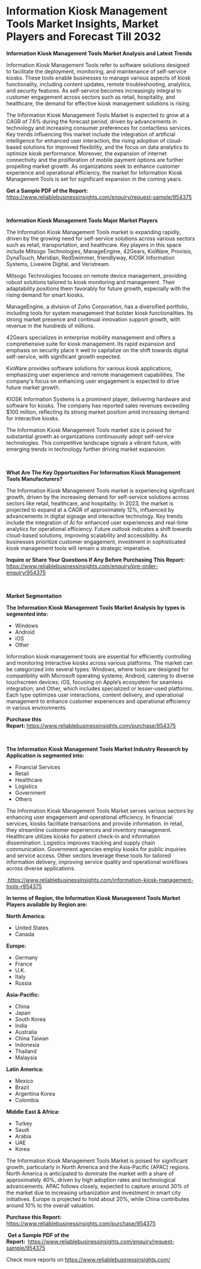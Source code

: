 <p><h1>Information Kiosk Management Tools Market Insights, Market Players and Forecast Till 2032</h1></p><p><strong>Information Kiosk Management Tools Market Analysis and Latest Trends</strong></p>
<p><p>Information Kiosk Management Tools refer to software solutions designed to facilitate the deployment, monitoring, and maintenance of self-service kiosks. These tools enable businesses to manage various aspects of kiosk functionality, including content updates, remote troubleshooting, analytics, and security features. As self-service becomes increasingly integral to customer engagement across sectors such as retail, hospitality, and healthcare, the demand for effective kiosk management solutions is rising.</p><p>The Information Kiosk Management Tools Market is expected to grow at a CAGR of 7.6% during the forecast period, driven by advancements in technology and increasing consumer preferences for contactless services. Key trends influencing this market include the integration of artificial intelligence for enhanced user interaction, the rising adoption of cloud-based solutions for improved flexibility, and the focus on data analytics to optimize kiosk performance. Moreover, the expansion of internet connectivity and the proliferation of mobile payment options are further propelling market growth. As organizations seek to enhance customer experience and operational efficiency, the market for Information Kiosk Management Tools is set for significant expansion in the coming years.</p></p>
<p><strong>Get a Sample PDF of the Report:&nbsp;</strong> <a href="https://www.reliablebusinessinsights.com/enquiry/request-sample/954375?utm_campaign=2735&utm_medium=2&utm_source=Github&utm_content=ia&utm_term=07032025&utm_id=information-kiosk-management-tools">https://www.reliablebusinessinsights.com/enquiry/request-sample/954375</a></p>
<p>&nbsp;</p>
<p><strong>Information Kiosk Management Tools Major Market Players</strong></p>
<p><p>The Information Kiosk Management Tools market is expanding rapidly, driven by the growing need for self-service solutions across various sectors such as retail, transportation, and healthcare. Key players in this space include Mitsogo Technologies, ManageEngine, 42Gears, KioWare, Provisio, DynaTouch, Meridian, RedSwimmer, friendlyway, KIOSK Information Systems, Livewire Digital, and Veristream.</p><p>Mitsogo Technologies focuses on remote device management, providing robust solutions tailored to kiosk monitoring and management. Their adaptability positions them favorably for future growth, especially with the rising demand for smart kiosks.</p><p>ManageEngine, a division of Zoho Corporation, has a diversified portfolio, including tools for system management that bolster kiosk functionalities. Its strong market presence and continual innovation support growth, with revenue in the hundreds of millions.</p><p>42Gears specializes in enterprise mobility management and offers a comprehensive suite for kiosk management. Its rapid expansion and emphasis on security place it well to capitalize on the shift towards digital self-service, with significant growth expected.</p><p>KioWare provides software solutions for various kiosk applications, emphasizing user experience and remote management capabilities. The company's focus on enhancing user engagement is expected to drive future market growth.</p><p>KIOSK Information Systems is a prominent player, delivering hardware and software for kiosks. The company has reported sales revenues exceeding $100 million, reflecting its strong market position amid increasing demand for interactive kiosks.</p><p>The Information Kiosk Management Tools market size is poised for substantial growth as organizations continuously adopt self-service technologies. This competitive landscape signals a vibrant future, with emerging trends in technology further driving market expansion.</p></p>
<p>&nbsp;</p>
<p><strong>What Are The Key Opportunities For Information Kiosk Management Tools Manufacturers?</strong></p>
<p><p>The Information Kiosk Management Tools market is experiencing significant growth, driven by the increasing demand for self-service solutions across sectors like retail, healthcare, and hospitality. In 2023, the market is projected to expand at a CAGR of approximately 12%, influenced by advancements in digital signage and interactive technology. Key trends include the integration of AI for enhanced user experiences and real-time analytics for operational efficiency. Future outlook indicates a shift towards cloud-based solutions, improving scalability and accessibility. As businesses prioritize customer engagement, investment in sophisticated kiosk management tools will remain a strategic imperative.</p></p>
<p><strong>Inquire or Share Your Questions If Any Before Purchasing This Report:</strong> <a href="https://www.reliablebusinessinsights.com/enquiry/pre-order-enquiry/954375?utm_campaign=2735&utm_medium=2&utm_source=Github&utm_content=ia&utm_term=07032025&utm_id=information-kiosk-management-tools">https://www.reliablebusinessinsights.com/enquiry/pre-order-enquiry/954375</a></p>
<p>&nbsp;</p>
<p><strong>Market Segmentation</strong></p>
<p><strong>The Information Kiosk Management Tools Market Analysis by types is segmented into:</strong></p>
<p><ul><li>Windows</li><li>Android</li><li>iOS</li><li>Other</li></ul></p>
<p><p>Information kiosk management tools are essential for efficiently controlling and monitoring interactive kiosks across various platforms. The market can be categorized into several types: Windows, where tools are designed for compatibility with Microsoft operating systems; Android, catering to diverse touchscreen devices; iOS, focusing on Apple’s ecosystem for seamless integration; and Other, which includes specialized or lesser-used platforms. Each type optimizes user interactions, content delivery, and operational management to enhance customer experiences and operational efficiency in various environments.</p></p>
<p><strong>Purchase this Report:&nbsp;</strong><a href="https://www.reliablebusinessinsights.com/purchase/954375?utm_campaign=2735&utm_medium=2&utm_source=Github&utm_content=ia&utm_term=07032025&utm_id=information-kiosk-management-tools">https://www.reliablebusinessinsights.com/purchase/954375</a></p>
<p>&nbsp;</p>
<p><strong>The Information Kiosk Management Tools Market Industry Research by Application is segmented into:</strong></p>
<p><ul><li>Financial Services</li><li>Retail</li><li>Healthcare</li><li>Logistics</li><li>Government</li><li>Others</li></ul></p>
<p><p>The Information Kiosk Management Tools Market serves various sectors by enhancing user engagement and operational efficiency. In financial services, kiosks facilitate transactions and provide information. In retail, they streamline customer experiences and inventory management. Healthcare utilizes kiosks for patient check-in and information dissemination. Logistics improves tracking and supply chain communication. Government agencies employ kiosks for public inquiries and service access. Other sectors leverage these tools for tailored information delivery, improving service quality and operational workflows across diverse applications.</p></p>
<p><a href="https://www.reliablebusinessinsights.com/information-kiosk-management-tools-r954375?utm_campaign=2735&utm_medium=2&utm_source=Github&utm_content=ia&utm_term=07032025&utm_id=information-kiosk-management-tools">&nbsp;https://www.reliablebusinessinsights.com/information-kiosk-management-tools-r954375</a></p>
<p><strong>In terms of Region, the Information Kiosk Management Tools Market Players available by Region are:</strong></p>
<p>
    <p> <strong> North America: </strong>
        <ul>
            <li>United States</li>
            <li>Canada</li>
        </ul>
        </p> 
    <p> <strong> Europe: </strong>
        <ul>
            <li>Germany</li>
            <li>France</li>
            <li>U.K.</li>
            <li>Italy</li>
            <li>Russia</li>
        </ul>
        </p> 
    <p> <strong> Asia-Pacific: </strong>
        <ul>
            <li>China</li>
            <li>Japan</li>
            <li>South Korea</li>
            <li>India</li>
            <li>Australia</li>
            <li>China Taiwan</li>
            <li>Indonesia</li>
            <li>Thailand</li>
            <li>Malaysia</li>
        </ul>
        </p> 
    <p> <strong> Latin America: </strong>
        <ul>
            <li>Mexico</li>
            <li>Brazil</li>
            <li>Argentina Korea</li>
            <li>Colombia</li>
        </ul>
        </p> 
    <p> <strong> Middle East & Africa: </strong>
        <ul>
            <li>Turkey</li>
            <li>Saudi</li>
            <li>Arabia</li>
            <li>UAE</li>
            <li>Korea</li>
        </ul>
    </p>
    </p>
<p><p>The Information Kiosk Management Tools Market is poised for significant growth, particularly in North America and the Asia-Pacific (APAC) regions. North America is anticipated to dominate the market with a share of approximately 40%, driven by high adoption rates and technological advancements. APAC follows closely, expected to capture around 30% of the market due to increasing urbanization and investment in smart city initiatives. Europe is projected to hold about 20%, while China contributes around 10% to the overall valuation.</p></p>
<p><strong>Purchase this Report: </strong><a href="https://www.reliablebusinessinsights.com/purchase/954375?utm_campaign=2735&utm_medium=2&utm_source=Github&utm_content=ia&utm_term=07032025&utm_id=information-kiosk-management-tools">https://www.reliablebusinessinsights.com/purchase/954375</a></p>
<p>&nbsp;<strong>Get a Sample PDF of the Report:&nbsp;&nbsp;</strong><a href="https://www.reliablebusinessinsights.com/enquiry/request-sample/954375?utm_campaign=2735&utm_medium=2&utm_source=Github&utm_content=ia&utm_term=07032025&utm_id=information-kiosk-management-tools">https://www.reliablebusinessinsights.com/enquiry/request-sample/954375</a></p>
<p><strong></strong></p>
<p>Check more reports on <a href="https://www.reliablebusinessinsights.com/?utm_campaign=2735&utm_medium=2&utm_source=Github&utm_content=ia&utm_term=07032025&utm_id=information-kiosk-management-tools">https://www.reliablebusinessinsights.com/</a></p>